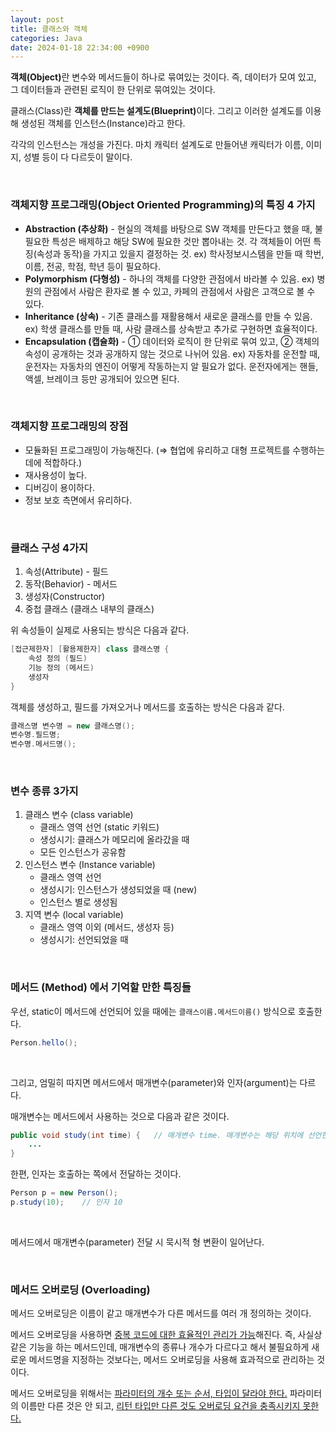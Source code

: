 ```yaml
---
layout: post
title: 클래스와 객체
categories: Java
date: 2024-01-18 22:34:00 +0900
---
```

<b>객체(Object)</b>란 변수와 메서드들이 하나로 묶여있는 것이다. 즉, 데이터가 모여 있고, 그 데이터들과 관련된 로직이 한 단위로 묶여있는 것이다.

클래스(Class)란 <b>객체를 만드는 설계도(Blueprint)</b>이다. 그리고 이러한 설계도를 이용해 생성된 객체를 인스턴스(Instance)라고 한다.

각각의 인스턴스는 개성을 가진다. 마치 캐릭터 설계도로 만들어낸 캐릭터가 이름, 이미지, 성별 등이 다 다르듯이 말이다.

<br>

### 객체지향 프로그래밍(Object Oriented Programming)의 특징 4 가지

* <b>Abstraction (추상화)</b> - 현실의 객체를 바탕으로 SW 객체를 만든다고 했을 때, 불필요한 특성은 배제하고 해당 SW에 필요한 것만 뽑아내는 것. 각 객체들이 어떤 특징(속성과 동작)을 가지고 있을지 결정하는 것. ex&#41; 학사정보시스템을 만들 때 학번, 이름, 전공, 학점, 학년 등이 필요하다.
* <b>Polymorphism (다형성)</b> - 하나의 객체를 다양한 관점에서 바라볼 수 있음. ex&#41; 병원의 관점에서 사람은 환자로 볼 수 있고, 카페의 관점에서 사람은 고객으로 볼 수 있다.
* <b>Inheritance (상속)</b> - 기존 클래스를 재활용해서 새로운 클래스를 만들 수 있음. ex&#41; 학생 클래스를 만들 때, 사람 클래스를 상속받고 추가로 구현하면 효율적이다.
* <b>Encapsulation (캡슐화)</b> - ① 데이터와 로직이 한 단위로 묶여 있고, ② 객체의 속성이 공개하는 것과 공개하지 않는 것으로 나뉘어 있음. ex&#41; 자동차를 운전할 때, 운전자는 자동차의 엔진이 어떻게 작동하는지 알 필요가 없다. 운전자에게는 핸들, 액셀, 브레이크 등만 공개되어 있으면 된다.

<br>

### 객체지향 프로그래밍의 장점

- 모듈화된 프로그래밍이 가능해진다. (⇒ 협업에 유리하고 대형 프로젝트를 수행하는 데에 적합하다.)
- 재사용성이 높다.
- 디버깅이 용이하다.
- 정보 보호 측면에서 유리하다.

<br>

### 클래스 구성 4가지

1. 속성(Attribute) - 필드
2. 동작(Behavior) - 메서드
3. 생성자(Constructor)
4. 중첩 클래스 (클래스 내부의 클래스)

위 속성들이 실제로 사용되는 방식은 다음과 같다.

```java
[접근제한자] [활용제한자] class 클래스명 {
    속성 정의 (필드)
    기능 정의 (메서드)
    생성자
}
```

객체를 생성하고, 필드를 가져오거나 메서드를 호출하는 방식은 다음과 같다.

```java
클래스명 변수명 = new 클래스명();
변수명.필드명;
변수명.메서드명();
```

<br>

### 변수 종류 3가지

1. 클래스 변수 (class variable)
    - 클래스 영역 선언 (static 키워드)
    - 생성시기: 클래스가 메모리에 올라갔을 때
    - 모든 인스턴스가 공유함
2. 인스턴스 변수 (Instance variable)
    - 클래스 영역 선언
    - 생성시기: 인스턴스가 생성되었을 때 (new)
    - 인스턴스 별로 생성됨
3. 지역 변수 (local variable)
    - 클래스 영역 이외 (메서드, 생성자 등)
    - 생성시기: 선언되었을 때

<br>

### 메서드 (Method) 에서 기억할 만한 특징들

우선, static이 메서드에 선언되어 있을 때에는 ```클래스이름.메서드이름()``` 방식으로 호출한다.

```java
Person.hello();
```

<br>

그리고, 엄밀히 따지면 메서드에서 매개변수(parameter)와 인자(argument)는 다르다.

매개변수는 메서드에서 사용하는 것으로 다음과 같은 것이다.

```java
public void study(int time) {   // 매개변수 time. 매개변수는 해당 위치에 선언한 지역변수
    ...
}
```

한편, 인자는 호출하는 쪽에서 전달하는 것이다.

```java
Person p = new Person();
p.study(10);    // 인자 10
```

<br>

메서드에서 매개변수(parameter) 전달 시 묵시적 형 변환이 일어난다.

<br>

### 메서드 오버로딩 (Overloading)

메서드 오버로딩은 이름이 같고 매개변수가 다른 메서드를 여러 개 정의하는 것이다.

메서드 오버로딩을 사용하면 <u>중복 코드에 대한 효율적인 관리가 가능</u>해진다. 즉, 사실상 같은 기능을 하는 메서드인데, 매개변수의 종류나 개수가 다르다고 해서 불필요하게 새로운 메서드명을 지정하는 것보다는, 메서드 오버로딩을 사용해 효과적으로 관리하는 것이다.

메서드 오버로딩을 위해서는 <u>파라미터의 개수 또는 순서, 타입이 달라야 한다.</u> 파라미터의 이름만 다른 것은 안 되고, <u>리턴 타입만 다른 것도 오버로딩 요건을 충족시키지 못한다.</u>